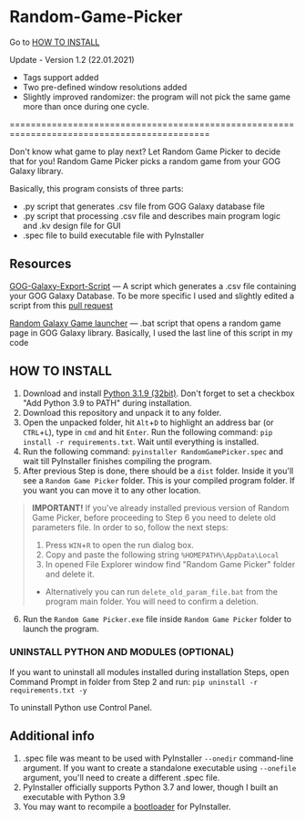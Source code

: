 # Random-Game-Picker

Go to [HOW TO INSTALL](#how-to-install)

Update - Version 1.2 (22.01.2021)
- Tags support added
- Two pre-defined window resolutions added
- Slightly improved randomizer: the program will not pick the same game more than once during one cycle.

============================================================================================

Don't know what game to play next? Let Random Game Picker to decide that for you!
Random Game Picker picks a random game from your GOG Galaxy library.

Basically, this program consists of three parts:
* .py script that generates .csv file from GOG Galaxy database file
* .py script that processing .csv file and describes main program logic and .kv design file for GUI
* .spec file to build executable file with PyInstaller

## Resources
[GOG-Galaxy-Export-Script](https://github.com/AB1908/GOG-Galaxy-Export-Script) — A script which generates a .csv file containing your GOG Galaxy Database. To be more specific I used and slightly edited a script from this [pull request](https://github.com/AB1908/GOG-Galaxy-Export-Script/pull/38)

[Random Galaxy Game launcher](https://gist.github.com/maxwellainatchi/794d22c2c24f98d5dc8e6abc7ccc8a92#file-random-galaxy-game-bat) — .bat script that opens a random game page in GOG Galaxy library. Basically, I used the last line of this script in my code

## HOW TO INSTALL
1. Download and install [Python 3.1.9 (32bit)](https://www.python.org/downloads/release/python-391/). Don't forget to set a checkbox "Add Python 3.9 to PATH" during installation.
2. Download this repository and unpack it to any folder. 
3. Open the unpacked folder, hit `Alt`+`D` to highlight an address bar (or `CTRL`+`L`), type in `cmd` and hit `Enter`. Run the following command: `pip install -r requirements.txt`. Wait until everything is installed.
4. Run the following command: `pyinstaller RandomGamePicker.spec` and wait till PyInstaller finishes compiling the program.
5. After previous Step is done, there should be a `dist` folder. Inside it you'll see a `Random Game Picker` folder. This is your compiled program folder. If you want you can move it to any other location.

> **IMPORTANT!** If you've already installed previous version of Random Game Picker, before proceeding to Step 6 you need to delete old parameters file. In order to so, follow the next steps:
> 1. Press `WIN`+`R` to open the run dialog box.
> 2. Copy and paste the following string `%HOMEPATH%\AppData\Local`
> 3. In opened File Explorer window find "Random Game Picker" folder and delete it.
> - Alternatively you can run `delete_old_param_file.bat` from the program main folder. You will need to confirm a deletion.

6. Run the `Random Game Picker.exe` file inside `Random Game Picker` folder to launch the program.

### UNINSTALL PYTHON AND MODULES (OPTIONAL)
If you want to uninstall all modules installed during installation Steps, open Command Prompt in folder from Step 2 and run: `pip uninstall -r requirements.txt -y`

To uninstall Python use Control Panel.

## Additional info
1. .spec file was meant to be used with PyInstaller `--onedir` command-line argument. If you want to create a standalone executable using `--onefile` argument, you'll need to create a different .spec file.
2. PyInstaller officially supports Python 3.7 and lower, though I built an executable with Python 3.9
3. You may want to recompile a [bootloader](https://stackoverflow.com/a/52054580/10873426) for PyInstaller.
